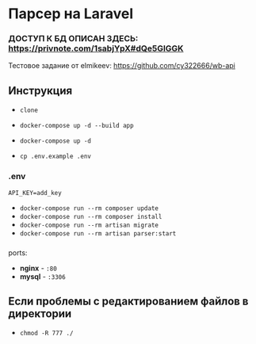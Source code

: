# Парсер на Laravel
### ДОСТУП К БД ОПИСАН ЗДЕСЬ: https://privnote.com/1sabjYpX#dQe5GIGGK
Тестовое задание от elmikeev: https://github.com/cy322666/wb-api
## Инструкция
- `clone`

- `docker-compose up -d --build app`
- `docker-compose up -d`
- `cp .env.example .env`

### .env
`API_KEY=add_key`

- `docker-compose run --rm composer update`
- `docker-compose run --rm composer install`
- `docker-compose run --rm artisan migrate`
- `docker-compose run --rm artisan parser:start`

### 

ports:

- **nginx** - `:80`
- **mysql** - `:3306`


## Если проблемы с редактированием файлов в директории

- `chmod -R 777 ./`
